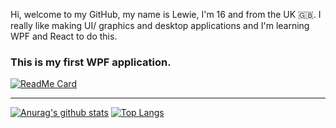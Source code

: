 Hi, welcome to my GitHub, my name is Lewie, I'm 16 and from the UK 🇬🇧.
I really like making UI/ graphics and desktop applications and I'm learning WPF and React to do this.
### This is my first WPF application.
[![ReadMe Card](https://github-readme-stats.vercel.app/api/pin/?username=boogalewie&repo=riddict)](https://github.com/anuraghazra/github-readme-stats)

---
[![Anurag's github stats](https://github-readme-stats.vercel.app/api?username=boogalewie)](https://github.com/anuraghazra/github-readme-stats)
[![Top Langs](https://github-readme-stats.vercel.app/api/top-langs/?username=anuraghazra&layout=compact)](https://github.com/anuraghazra/github-readme-stats)
